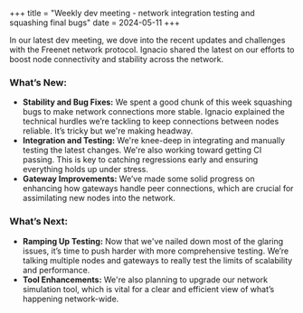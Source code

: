 +++
title = "Weekly dev meeting - network integration testing and squashing final bugs"
date = 2024-05-11
+++

In our latest dev meeting, we dove into the recent updates and challenges with the Freenet network protocol. Ignacio
shared the latest on our efforts to boost node connectivity and stability across the network.

### What’s New:

- **Stability and Bug Fixes:** We spent a good chunk of this week squashing bugs to make network connections more
  stable. Ignacio explained the technical hurdles we’re tackling to keep connections between nodes reliable. It’s tricky
  but we're making headway.
- **Integration and Testing:** We're knee-deep in integrating and manually testing the latest changes. We're also
  working toward getting CI passing. This is key to catching regressions early and ensuring everything holds up under
  stress.
- **Gateway Improvements:** We’ve made some solid progress on enhancing how gateways handle peer connections, which are
  crucial for assimilating new nodes into the network.

### What’s Next:

- **Ramping Up Testing:** Now that we've nailed down most of the glaring issues, it’s time to push harder with more
  comprehensive testing. We’re talking multiple nodes and gateways to really test the limits of scalability and
  performance.
- **Tool Enhancements:** We're also planning to upgrade our network simulation tool, which is vital for a clear and
  efficient view of what’s happening network-wide.
